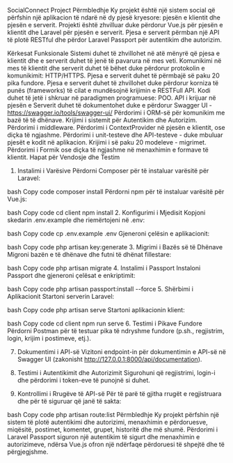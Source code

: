 SocialConnect Project
Përmbledhje
Ky projekt është një sistem social që përfshin një aplikacion të ndarë në dy pjesë kryesore: pjesën e klientit dhe pjesën e serverit. Projekti është zhvilluar duke përdorur Vue.js për pjesën e klientit dhe Laravel për pjesën e serverit. Pjesa e serverit përmban një API të plotë RESTful dhe përdor Laravel Passport për autentikim dhe autorizim.

Kërkesat Funksionale
Sistemi duhet të zhvillohet në atë mënyrë që pjesa e klientit dhe e serverit duhet të jenë të pavarura në mes veti.
Komunikimi në mes të klientit dhe serverit duhet të bëhet duke përdorur protokolin e komunikimit: HTTP/HTTPS.
Pjesa e serverit duhet të përmbajë së paku 20 pika fundore.
Pjesa e serverit duhet të zhvillohet duke përdorur korniza të punës (frameworks) të cilat e mundësojnë krijimin e RESTFull API.
Kodi duhet të jetë i shkruar në paradigmen programuese: POO.
API i krijuar në pjesën e Serverit duhet të dokumentohet duke e përdorur Swagger UI - https://swagger.io/tools/swagger-ui/
Përdorimi i ORM-së për komunikim me bazë të të dhënave.
Krijimi i sistemit për Autentikim dhe Autorizim.
Përdorimi i middleware.
Përdorimi i ContextProvider në pjesën e klientit, ose diçka të ngjashme.
Përdorimi i unit-testeve dhe API-testeve - duke mbuluar pjesët e kodit në aplikacion.
Krijimi i së paku 20 modeleve - migrimet.
Përdorimi i Formik ose diçka të ngjashme në menaxhimin e formave të klientit.
Hapat për Vendosje dhe Testim
1. Instalimi i Varësive
Përdorni Composer për të instaluar varësitë për Laravel:

bash
Copy code
composer install
Përdorni npm për të instaluar varësitë për Vue.js:

bash
Copy code
cd client
npm install
2. Konfigurimi i Mjedisit
Kopjoni skedarin .env.example dhe riemërtojeni në .env:

bash
Copy code
cp .env.example .env
Gjeneroni çelësin e aplikacionit:

bash
Copy code
php artisan key:generate
3. Migrimi i Bazës së të Dhënave
Migroni bazën e të dhënave dhe futni të dhënat fillestare:

bash
Copy code
php artisan migrate
4. Instalimi i Passport
Instaloni Passport dhe gjeneroni çelësat e enkriptimit:

bash
Copy code
php artisan passport:install --force
5. Shërbimi i Aplikacionit
Startoni serverin Laravel:

bash
Copy code
php artisan serve
Startoni aplikacionin klient:

bash
Copy code
cd client
npm run serve
6. Testimi i Pikave Fundore
Përdorni Postman për të testuar pika të ndryshme fundore (p.sh., regjistrim, login, krijim i postimeve, etj.).

7. Dokumentimi i API-së
Vizitoni endpoint-in për dokumentimin e API-së në Swagger UI (zakonisht http://127.0.0.1:8000/api/documentation).

8. Testimi i Autentikimit dhe Autorizimit
Sigurohuni që regjistrimi, login-i dhe përdorimi i token-eve të punojnë si duhet.

9. Kontrollimi i Rrugëve të API-së
Për të parë të gjitha rrugët e regjistruara dhe për të siguruar që janë të sakta:

bash
Copy code
php artisan route:list
Përmbledhje
Ky projekt përfshin një sistem të plotë autentikimi dhe autorizimi, menaxhimin e përdoruesve, miqësitë, postimet, komentet, grupet, historitë dhe më shumë. Përdorimi i Laravel Passport siguron një autentikim të sigurt dhe menaxhimin e autorizimeve, ndërsa Vue.js ofron një ndërfaqe përdoruesi të shpejtë dhe të përgjegjshme.
